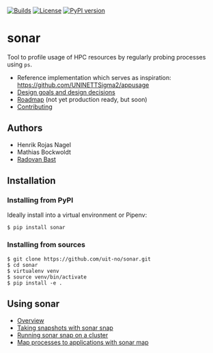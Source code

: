 [![Builds](https://travis-ci.org/uit-no/sonar.svg?branch=master)](https://travis-ci.org/uit-no/sonar/builds)
[![License](https://img.shields.io/badge/license-%20GPL--v3.0-blue.svg)](LICENSE)
[![PyPI version](https://badge.fury.io/py/sonar.svg)](https://badge.fury.io/py/sonar)


# sonar

Tool to profile usage of HPC resources by regularly probing processes
using `ps`.

- Reference implementation which serves as inspiration: <https://github.com/UNINETTSigma2/appusage>
- [Design goals and design decisions](doc/design.md)
- [Roadmap](doc/roadmap.md) (not yet production ready, but soon)
- [Contributing](doc/contributing.md)


## Authors

- Henrik Rojas Nagel
- Mathias Bockwoldt
- [Radovan Bast](https://bast.fr)


## Installation

### Installing from PyPI

Ideally install into a virtual environment or Pipenv:

```
$ pip install sonar
```


### Installing from sources

```
$ git clone https://github.com/uit-no/sonar.git
$ cd sonar
$ virtualenv venv
$ source venv/bin/activate
$ pip install -e .
```


## Using sonar

- [Overview](doc/usage.md#overview)
- [Taking snapshots with sonar snap](doc/usage.md#taking-snapshots-with-sonar-snap)
- [Running sonar snap on a cluster](doc/usage.md#running-sonar-snap-on-a-cluster)
- [Map processes to applications with sonar map](doc/usage.md#map-processes-to-applications-with-sonar-map)
